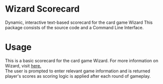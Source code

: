 # Wizard Scorecard
Dynamic, interactive text-based scorecard for the card game Wizard
This package consists of the source code and a Command Line Interface.

# Usage 
This is a basic scorecard for the card game Wizard. For more information on Wizard, visit <a href="https://en.wikipedia.org/wiki/Wizard_(card_game)">here.</a>  
The user is prompted to enter relevant game information and is returned player's scores as scoring logic is applied after each round of gameplay.
